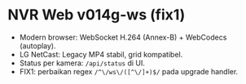 
# NVR Web v014g-ws (fix1)

- Modern browser: WebSocket H.264 (Annex-B) + WebCodecs (autoplay).
- LG NetCast: Legacy MP4 stabil, grid kompatibel.
- Status per kamera: `/api/status` di UI.
- FIX1: perbaikan regex `/^\/ws\/([^\/]+)$/` pada upgrade handler.
